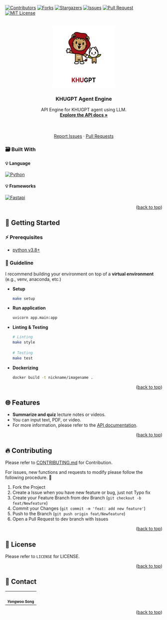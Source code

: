 <!-- Improved compatibility of back to top link: See: https://github.com/othneildrew/Best-README-Template/pull/73 -->
<a name="readme-top"></a>
[![Contributors][contributors-shield]][contributors-url] [![Forks][forks-shield]][forks-url] [![Stargazers][stars-shield]][stars-url] [![Issues][issues-shield]][issues-url] [![Pull Request][pr-shield]][pr-url] [![MIT License][license-shield]][license-url]



<!-- PROJECT LOGO -->
<br />
<div align="center">
  <a href="https://github.com/FacerAin/khugpt-agent">
    <img src="./static/logo.png" alt="Logo" width="200" height="200">
  </a>

<h3 align="center">KHUGPT Agent Engine</h3>

  <p align="center">
  API Engine for KHUGPT agent using LLM.
    <br />
    <a href="http://facerain-dev.iptime.org:1009/redoc"><strong>Explore the API docs »</strong></a>
    <br />
    <br />
    <br />
    <br />
    <a href="https://github.com/FacerAin/khugpt-agent/issues">Report Issues</a>
    ·
    <a href="https://github.com/FacerAin/khugpt-agent/pulls">Pull Requests</a>
  </p>
</div>


### :card_file_box: Built With
#### :bulb: Language
[![Python][Python]][Python-url]
#### :bulb: Frameworks
[![Fastapi][Fastapi]][Fastapi-url]


<p align="right">(<a href="#readme-top">back to top</a>)</p>



<!-- GETTING STARTED -->
## :rocket: Getting Started

### :zap: Prerequisites
- [python v3.8+](https://www.python.org/)

### 🚀 Guideline

I recommend building your environment on top of a **virtual environment** (e.g., venv, anaconda, etc.)
* **Setup**
  
  ```sh
  make setup
  ```
* **Run application**
  
  ```sh
  uvicorn app.main:app
  ```
* **Linting & Testing**
  
  ```sh
  # Linting
  make style

  # Testing
  make test
  ```
* **Dockerizing**

  ```sh
  docker build -t nickname/imagename .
  ```


<p align="right">(<a href="#readme-top">back to top</a>)</p>





## :globe_with_meridians: Features
- **Summarize and quiz** lecture notes or videos.
- You can input text, PDF, or video.
- For more information, please refer to the [API documentation](http://facerain-dev.iptime.org:1009/redoc).

<p align="right">(<a href="#readme-top">back to top</a>)</p>

<!-- CONTRIBUTING -->
## :fire: Contributing
Please refer to [CONTRIBUTING.md](https://github.com/FacerAin/khugpt-agent/blob/main/CONTRIBUTING.md) for Contribution.

For issues, new functions and requests to modify please follow the following procedure. 🥰

1. Fork the Project
2. Create a Issue when you have new feature or bug, just not Typo fix
3. Create your Feature Branch from dev Branch (`git checkout -b feat/Newfeature`)
4. Commit your Changes (`git commit -m 'feat: add new feature'`)
5. Push to the Branch (`git push origin feat/Newfeature`)
6. Open a Pull Request to dev branch with Issues

<p align="right">(<a href="#readme-top">back to top</a>)</p>



<!-- LICENSE -->
## :closed_lock_with_key: License
Please refer to `LICENSE` for LICENSE.
<p align="right">(<a href="#readme-top">back to top</a>)</p>



<!-- CONTACT -->
## :speech_balloon: Contact

<table>
  <tbody>
    <tr>
      <td align="center"><a href="https://github.com/FacerAin"><img src="https://avatars.githubusercontent.com/u/16442978?v=4" width="100px;" alt=""/><br /><sub><b>Yongwoo Song</b></sub></a></td>
    </tr>
  </tobdy>
</table>

<p align="right">(<a href="#readme-top">back to top</a>)</p>


<!-- MARKDOWN LINKS & IMAGES -->
<!-- https://www.markdownguide.org/basic-syntax/#reference-style-links -->
[contributors-shield]: https://img.shields.io/github/contributors/FacerAin/khugpt-agent.svg?style=flat
[contributors-url]: https://github.com/FacerAin/khugpt-agent/graphs/contributors
[forks-shield]: https://img.shields.io/github/forks/FacerAin/khugpt-agent.svg?style=flat
[forks-url]: https://github.com/FacerAin/khugpt-agent/network/members
[stars-shield]: https://img.shields.io/github/stars/FacerAin/khugpt-agent.svg?style=flat
[stars-url]: https://github.com/FacerAin/khugpt-agent/stargazers
[issues-shield]: https://img.shields.io/github/issues/FacerAin/khugpt-agent.svg?style=flat
[issues-url]: https://github.com/FacerAin/khugpt-agent/issues
[pr-url]: https://github.com/FacerAin/khugpt-agent/pulls
[pr-shield]: https://img.shields.io/github/issues-pr/FacerAin/khugpt-agent.svg?style=flat
[license-shield]: https://img.shields.io/github/license/FacerAin/khugpt-agent.svg?style=flat
[license-url]: https://github.com/FacerAin/khugpt-agent/blob/master/LICENSE.txt

[Python]: https://img.shields.io/badge/Python-14354C?style=for-the-badge&logo=python&logoColor=white
[Python-url]: https://www.python.org/

[Fastapi]: https://img.shields.io/badge/FastAPI-005571?style=for-the-badge&logo=fastapi
[Fastapi-url]: https://fastapi.tiangolo.com/ko/


[Yarn]: https://img.shields.io/badge/yarn-%232C8EBB.svg?style=flat&logo=yarn&logoColor=white
[Yarn-url]: https://yarnpkg.com/
[ESLint]: https://img.shields.io/badge/ESLint-4B3263?style=flat&logo=eslint&logoColor=white
[ESLint-url]: https://eslint.org/
[Vue]: https://img.shields.io/badge/Vue.js-35495E?style=flat&logo=vuedotjs&logoColor=white
[Vue-url]: https://vuejs.org/
[Go]: https://img.shields.io/badge/Go-00ADD8?style=flat&logo=Go&logoColor=white
[Go-url]: https://go.dev/
[Terraform]: https://img.shields.io/badge/Terraform-430098?style=flat&logo=Terraform&logoColor=white
[Terraform-url]: https://www.terraform.io/
[aws]: https://img.shields.io/badge/AmazonAWS-232F3E?style=flat&logo=AmazonAWS&logoColor=white
[aws-url]: https://aws.amazon.com/
[OCI]: https://img.shields.io/badge/Oracle-F80000?style=flat&logo=oracle&logoColor=black
[OCI-url]: https://www.oracle.com/kr/cloud/
[Kubernetes]: https://img.shields.io/badge/Kubernetes-326CE5?style=flat&logo=Kubernetes&logoColor=white
[Kubernetes-url]: https://kubernetes.io/ko/
[Github-actions]: https://img.shields.io/badge/GitHub_Actions-2088FF?style=flat&logo=github-actions&logoColor=white
[Github-actions-url]: https://github.com/features/actions
[Helm]: https://img.shields.io/badge/Helm-326CE5?style=flat&logo=Helm&logoColor=white
[Helm-url]: https://helm.sh/
[Accordian]: https://img.shields.io/badge/Accordian-430098?style=flat&logo=Accordian&logoColor=white
[Accordian-url]: https://accordions.co.kr/

